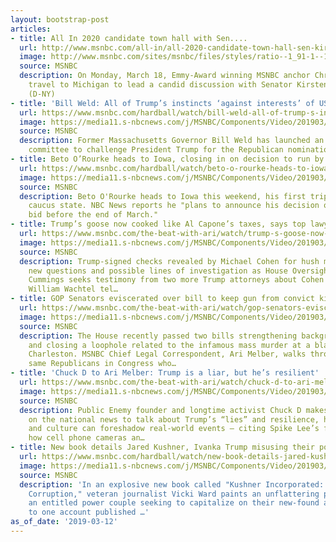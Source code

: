 ```yaml
---
layout: bootstrap-post
articles:
- title: All In 2020 candidate town hall with Sen....
  url: http://www.msnbc.com/all-in/all-2020-candidate-town-hall-sen-kirsten-gillibrand
  image: http://www.msnbc.com/sites/msnbc/files/styles/ratio--1_91-1--1200x630/public/2013/10/158959831.jpg?itok=NWPuGqX4
  source: MSNBC
  description: On Monday, March 18, Emmy-Award winning MSNBC anchor Chris Hayes will
    travel to Michigan to lead a candid discussion with Senator Kirsten Gillibrand
    (D-NY)
- title: 'Bill Weld: All of Trump’s instincts ‘against interests’ of US'
  url: https://www.msnbc.com/hardball/watch/bill-weld-all-of-trump-s-instincts-against-interests-of-us-1456875587682
  image: https://media11.s-nbcnews.com/j/MSNBC/Components/Video/201903/n_hardball_weld_190312_1920x1080.nbcnews-fp-1200-630.jpg
  source: MSNBC
  description: Former Massachusetts Governor Bill Weld has launched an exploratory
    committee to challenge President Trump for the Republican nomination in 2020.
- title: Beto O’Rourke heads to Iowa, closing in on decision to run by end of March
  url: https://www.msnbc.com/hardball/watch/beto-o-rourke-heads-to-iowa-closing-in-on-decision-to-run-by-end-of-march-1456867395579
  image: https://media11.s-nbcnews.com/j/MSNBC/Components/Video/201903/n_hardball_teaser_190312_1920x1080.nbcnews-fp-1200-630.jpg
  source: MSNBC
  description: Beto O'Rourke heads to Iowa this weekend, his first trip to the early
    caucus state. NBC News reports he "plans to announce his decision on a White House
    bid before the end of March."
- title: Trump’s goose now cooked like Al Capone’s taxes, says top lawyer
  url: https://www.msnbc.com/the-beat-with-ari/watch/trump-s-goose-now-cooked-like-al-capone-s-taxes-says-top-lawyer-1456859715993
  image: https://media11.s-nbcnews.com/j/MSNBC/Components/Video/201903/n_ari_taxes_190312_1920x1080.nbcnews-fp-1200-630.jpg
  source: MSNBC
  description: Trump-signed checks revealed by Michael Cohen for hush money are sparking
    new questions and possible lines of investigation as House Oversight Chair Rep.
    Cummings seeks testimony from two more Trump attorneys about Cohen payments. Attorney
    William Wachtel tel…
- title: GOP Senators eviscerated over bill to keep gun from convict killer
  url: https://www.msnbc.com/the-beat-with-ari/watch/gop-senators-eviscerated-over-bill-to-keep-gun-from-convict-killer-1456861763514
  image: https://media11.s-nbcnews.com/j/MSNBC/Components/Video/201903/n_ari_guns_190312_1920x1080.nbcnews-fp-1200-630.jpg
  source: MSNBC
  description: The House recently passed two bills strengthening background checks
    and closing a loophole related to the infamous mass murder at a black church in
    Charleston. MSNBC Chief Legal Correspondent, Ari Melber, walks through how the
    same Republicans in Congress who…
- title: 'Chuck D to Ari Melber: Trump is a liar, but he’s resilient'
  url: https://www.msnbc.com/the-beat-with-ari/watch/chuck-d-to-ari-melber-trump-is-a-liar-but-he-s-resilient-1456857155756
  image: https://media11.s-nbcnews.com/j/MSNBC/Components/Video/201903/n_ari_chuck_190312_1920x1080.nbcnews-fp-1200-630.jpg
  source: MSNBC
  description: Public Enemy founder and longtime activist Chuck D makes a rare appearance
    on the national news to talk about Trump’s “lies” and resilience, how art, music
    and culture can foreshadow real-world events – citing Spike Lee’s films - and
    how cell phone cameras an…
- title: New book details Jared Kushner, Ivanka Trump misusing their power
  url: https://www.msnbc.com/hardball/watch/new-book-details-jared-kushner-ivanka-trump-misusing-their-power-1456859203761
  image: https://media11.s-nbcnews.com/j/MSNBC/Components/Video/201903/n_hardball_speier_190312_1920x1080.nbcnews-fp-1200-630.jpg
  source: MSNBC
  description: 'In an explosive new book called "Kushner Incorporated: Greed. Ambition.
    Corruption," veteran journalist Vicki Ward paints an unflattering portrait of
    an entitled power couple seeking to capitalize on their new-found access. According
    to one account published …'
as_of_date: '2019-03-12'
---
```


